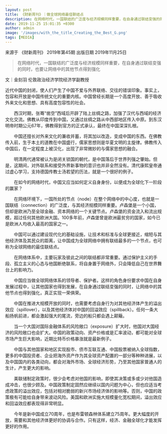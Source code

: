 ```yaml
---
layout: post
title: 《财新周刊》｜做全球网络最佳联结点
description: 在网络时代，一国联结的广泛度与经济规模同样重要，在自身通过联结变强的同时，也要让网络中的其他节点得到强化
date: 2019-11-25 15:01:35 +0300
author: admin
image: '/images/with_the_title_Creating_the_Best_G.png'
tags: [MEDIA]
---
```

来源于 《财新周刊》 2019年第45期 出版日期 2019年11月25日

> 在网络时代，一国联结的广泛度与经济规模同样重要，在自身通过联结变强的同时，也要让网络中的其他节点得到强化

文｜金刻羽
伦敦政治经济学院经济学副教授

近代中国的封闭，使人们产生了中国不爱与外界联络、交往的错误印象。事实上，包容和开放是中国传统文化的重要内核。中国曾经长期是一个高度开放、善于吸收外来文化和思想、具有高度包容性的社会。

　　西汉时期，张骞“凿空”西域后开辟了陆上丝绸之路，加强了汉代与西域的经济文化交流。佛教从印度传到中国，又通过丝绸之路从中西部地区传入中原。到东汉明帝时期公元67年，佛教得到官方的正式承认，最终在中国深深扎根。

　　中国还擅长对外来文化的兼收并蓄，将其加以改造，变成中国的东西。在佛教传入前，生于本土的道教在中国盛行，儒家思想则是华夏文明的主旋律。佛教传入中国后，在一定程度上被汉化，出现了非常微妙的与儒家思想的融合。

　　明清两代通常被认为是闭关锁国的朝代，是中国落后于世界列强之肇始。但是，这期间，对外联系和接受外界新事物的意识也并非全然没有。清代康熙皇帝通过虚心学习，支持德国传教士汤若望的历法，就是一个很好的例子。

　　在如今的网络时代，中国又应当如何定义自身身份，以便成为全球化下一阶段的赢家？

　　在网络环境下，一国所处的节点（node）在整个网络中的中心度，也就是一国联结（connection）的广泛度，与其经济规模同样重要。卢森堡是一个小国，但却是欧洲乃至全球金融、资本网络的一个关键节点。卢森堡的资金流入和流出规模，超过任何其他欧洲大国。100多年前，卢森堡曾是欧洲最贫穷的国家，如今已是欧洲人均收入最高的国家之一。

　　中国可以通过建设现代化的基础设施，让技术和标准与全球更接近，缩短与其他经济体及其民众的距离，让中国成为全球网络中拥有联结最多的一个节点，也可称为全球网络的最佳联结点。

　　在网络体系中，主要玩家及彼此之间的联结都非常重要。通过保护主义的手段、孤立主义的心态与他国断绝联系，将自身置于网络外，只会降低自己在世界舞台上的影响力。

　　中国应当做全球网络体系的领导者、保护者。这样的角色身份要求中国在自身发展过程中，让其他国家也得到发展，在自身通过联结变强的同时，让网络中的其他节点也得到强化，真正实现一荣俱荣。

　　中国在推进大规模开放的同时，也需要考虑自身行为对其他经济体产生的溢出效应（spillover），以及其他经济体对中国的回溢效应（spillback）。任何一条大船扬帆前进，都会激起强大的尾流，旁边的船只都会遇上颠簸。

　　当一个大国对国际金融体系的风险敞口（exposure）扩大时，他国对大国经济的风险敞口也会扩大。中国的政策动向、资产价格或是汇率波动，都可能对全球市场产生巨大影响，近期比特币价格暴涨就是最新例子。

　　中国与其他国家和地区实现股市、债市互联互通、中国股票被纳入全球指数，更多的中国投资者、企业把海外资产作为其全球资产配置的一部分等种种进展，以及中国国内的各类动向，都会对海外市场、全球经济形势，乃至其他国家普通人的生计，产生更大的影响。

　　美联储制定政策时，很少会考虑对他国的影响，即使其决策或多或少对他国造成冲击，也很少顾及。中国政策制定固然应继续以国内问题为中心，但也应适当考虑政策的溢出效应，包括对相对脆弱的新兴市场经济体的影响等。否则，中国的政策极有可能给自身带来波动风险。美国和欧洲实施大规模量化宽松期间，溢出效应和回溢效应都表现得非常明显。

　　今年是新中国成立70周年，也是布雷顿森林体系建立75周年。更大幅度的开放，需要和其他经济体更好的协调与合作。只有这样，经济、金融全球化才能发挥更好的作用。
